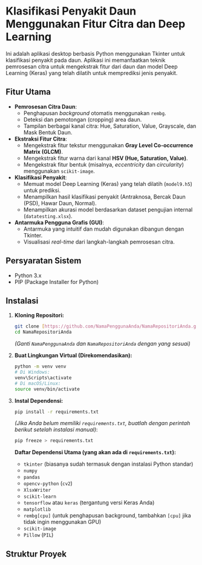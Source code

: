 # Klasifikasi Penyakit Daun Menggunakan Fitur Citra dan Deep Learning

Ini adalah aplikasi desktop berbasis Python menggunakan Tkinter untuk klasifikasi penyakit pada daun. Aplikasi ini memanfaatkan teknik pemrosesan citra untuk mengekstrak fitur dari daun dan model Deep Learning (Keras) yang telah dilatih untuk memprediksi jenis penyakit.

## Fitur Utama

* **Pemrosesan Citra Daun**:
    * Penghapusan *background* otomatis menggunakan `rembg`.
    * Deteksi dan pemotongan (cropping) area daun.
    * Tampilan berbagai kanal citra: Hue, Saturation, Value, Grayscale, dan Mask Bentuk Daun.
* **Ekstraksi Fitur Citra**:
    * Mengekstrak fitur tekstur menggunakan **Gray Level Co-occurrence Matrix (GLCM)**.
    * Mengekstrak fitur warna dari kanal **HSV (Hue, Saturation, Value)**.
    * Mengekstrak fitur bentuk (misalnya, *eccentricity* dan *circularity*) menggunakan `scikit-image`.
* **Klasifikasi Penyakit**:
    * Memuat model Deep Learning (Keras) yang telah dilatih (`model9.h5`) untuk prediksi.
    * Menampilkan hasil klasifikasi penyakit (Antraknosa, Bercak Daun (PSD), Hawar Daun, Normal).
    * Menampilkan akurasi model berdasarkan dataset pengujian internal (`datatesting.xlsx`).
* **Antarmuka Pengguna Grafis (GUI)**:
    * Antarmuka yang intuitif dan mudah digunakan dibangun dengan Tkinter.
    * Visualisasi *real-time* dari langkah-langkah pemrosesan citra.

## Persyaratan Sistem

* Python 3.x
* PIP (Package Installer for Python)

## Instalasi

1.  **Kloning Repositori:**
    ```bash
    git clone [https://github.com/NamaPenggunaAnda/NamaRepositoriAnda.git](https://github.com/NamaPenggunaAnda/NamaRepositoriAnda.git)
    cd NamaRepositoriAnda
    ```
    *(Ganti `NamaPenggunaAnda` dan `NamaRepositoriAnda` dengan yang sesuai)*

2.  **Buat Lingkungan Virtual (Direkomendasikan):**
    ```bash
    python -m venv venv
    # Di Windows:
    venv\Scripts\activate
    # Di macOS/Linux:
    source venv/bin/activate
    ```

3.  **Instal Dependensi:**
    ```bash
    pip install -r requirements.txt
    ```
    *(Jika Anda belum memiliki `requirements.txt`, buatlah dengan perintah berikut setelah instalasi manual)*:
    ```bash
    pip freeze > requirements.txt
    ```

    **Daftar Dependensi Utama (yang akan ada di `requirements.txt`):**
    * `tkinter` (biasanya sudah termasuk dengan instalasi Python standar)
    * `numpy`
    * `pandas`
    * `opencv-python` (`cv2`)
    * `XlsxWriter`
    * `scikit-learn`
    * `tensorflow` atau `keras` (tergantung versi Keras Anda)
    * `matplotlib`
    * `rembg[cpu]` (untuk penghapusan background, tambahkan `[cpu]` jika tidak ingin menggunakan GPU)
    * `scikit-image`
    * `Pillow` (`PIL`)

## Struktur Proyek
